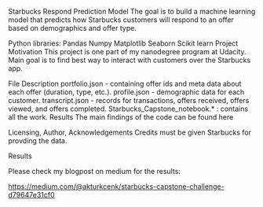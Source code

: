 Starbucks Respond Prediction Model
The goal is to build a machine learning model that predicts how Starbucks customers will respond to an offer based on demographics and offer type.

Python libraries:
Pandas
Numpy
Matplotlib
Seaborn
Scikit learn
Project Motivation
This project is one part of my nanodegree program at Udacity. Main goal is to find best way to interact with customers over the Starbucks app.

File Description
portfolio.json - containing offer ids and meta data about each offer (duration, type, etc.).
profile.json - demographic data for each customer.
transcript.json - records for transactions, offers received, offers viewed, and offers completed.
Starbucks_Capstone_notebook.* : contains all the work.
Results
The main findings of the code can be found here

Licensing, Author, Acknowledgements
Credits must be given Starbucks for provding the data.

Results

Please check my blogpost on medium for the results: 

https://medium.com/@akturkcenk/starbucks-capstone-challenge-d79647e31cf0

